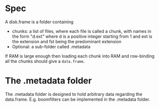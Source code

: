 # Spec
A disk.frame is a folder containing 

* chunks: a list of files, where each file is called a chunk, with names in the form "d.ext" where d is a positive integer starting from 1 and  ext is the extension and fst being the predominant extension
* Optional: a sub-folder called .metadata

If RAM is large enough then loading each chunk into RAM and row-binding all the chunks should give a `data.frame`. 

# The .metadata folder

The .metadata folder is designed to hold arbitrary data regarding the data.frame. E.g. boomfilters can be implemented in the .metadata folder.
